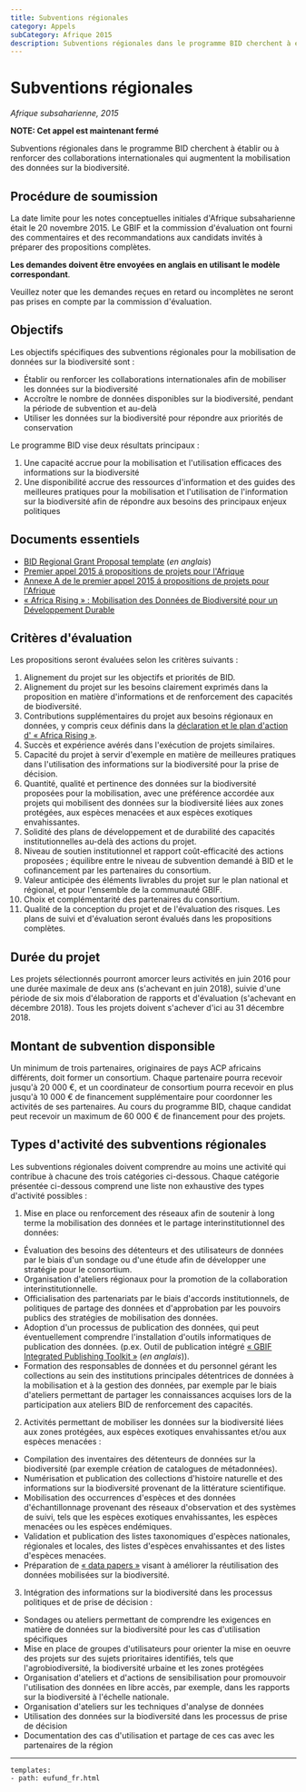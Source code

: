 ```yaml
---
title: Subventions régionales
category: Appels
subCategory: Afrique 2015
description: Subventions régionales dans le programme BID cherchent à établir ou à renforcer des collaborations internationales qui augmentent la mobilisation des données sur la biodiversité.
---
```

# Subventions régionales

_Afrique subsaharienne, 2015_

**NOTE: Cet appel est maintenant fermé** 

Subventions régionales dans le programme BID cherchent à établir ou à renforcer des collaborations internationales qui augmentent la mobilisation des données sur la biodiversité.


## Procédure de soumission

La date limite pour les notes conceptuelles initiales d'Afrique subsaharienne était le 20 novembre 2015. Le GBIF et la commission d'évaluation ont fourni des commentaires et des recommandations aux candidats invités à préparer des propositions complètes. 

**Les demandes doivent être envoyées en anglais en utilisant le modèle correspondant**.

Veuillez noter que les demandes reçues en retard ou incomplètes ne seront pas prises en compte par la commission d'évaluation.



## Objectifs

Les objectifs spécifiques des subventions régionales pour la mobilisation de données sur la biodiversité sont :

+ Établir ou renforcer les collaborations internationales afin de mobiliser les données sur la biodiversité
+ Accroître le nombre de données disponibles sur la biodiversité, pendant la période de subvention et au-delà
+ Utiliser les données sur la biodiversité pour répondre aux priorités de conservation

Le programme BID vise deux résultats principaux :

1. Une capacité accrue pour la mobilisation et l'utilisation efficaces des informations sur la biodiversité
2. Une disponibilité accrue des ressources d'information et des guides des meilleures pratiques pour la mobilisation et l'utilisation de l'information sur la biodiversité afin de répondre aux besoins des principaux enjeux politiques



## Documents essentiels

+ [BID Regional Grant Proposal template](http://www.gbif.org/sites/default/files/gbif_project/files/BID-Regional-Grant-Proposal-Template.doc) (*en anglais*)
+ [Premier appel 2015 á propositions de projets pour l'Afrique](http://www.gbif.org/sites/default/files/gbif_project/files/Appel_2015_a_propositions_de_projets_pour_l_Afrique_0.pdf)
+ [Annexe A de le premier appel 2015 á propositions de projets pour l'Afrique](http://www.gbif.org/sites/default/files/gbif_project/files/Annexe_A_de_l_appel-2015_a_propositions_de_projets_pour_l_Afrique_du_programme_BID_0.pdf) 
+ [« Africa Rising » : Mobilisation des Données de Biodiversité pour un Développement Durable](http://www.gbif.org/sites/default/files/gbif_event/files/AfricaRising-Declaration-FR.pdf)



## Critères d'évaluation

Les propositions seront évaluées selon les critères suivants :

1. Alignement du projet sur les objectifs et priorités de BID.
2. Alignement du projet sur les besoins clairement exprimés dans la proposition en matière d'informations et de renforcement des capacités de biodiversité.
3. Contributions supplémentaires du projet aux besoins régionaux en données, y compris ceux définis dans la [déclaration et le plan d'action d' « Africa Rising »](http://www.gbif.org/sites/default/files/gbif_event/files/AfricaRising-Declaration-FR.pdf).
4. Succès et expérience avérés dans l'exécution de projets similaires.
5. Capacité du projet à servir d'exemple en matière de meilleures pratiques dans l'utilisation des informations sur la biodiversité pour la prise de décision.
6. Quantité, qualité et pertinence des données sur la biodiversité proposées pour la mobilisation, avec une préférence accordée aux projets qui mobilisent des données sur la biodiversité liées aux zones protégées, aux espèces menacées et aux espèces exotiques envahissantes.
7. Solidité des plans de développement et de durabilité des capacités institutionnelles au-delà des actions du projet.
8. Niveau de soutien institutionnel et rapport coût-efficacité des actions proposées ; équilibre entre le niveau de subvention demandé à BID et le cofinancement par les partenaires du consortium.
9. Valeur anticipée des éléments livrables du projet sur le plan national et régional, et pour l'ensemble de la communauté GBIF.
10. Choix et complémentarité des partenaires du consortium.
11. Qualité de la conception du projet et de l'évaluation des risques. Les plans de suivi et d'évaluation seront évalués dans les propositions complètes.



## Durée du projet

Les projets sélectionnés pourront amorcer leurs activités en juin 2016 pour une durée maximale de deux ans (s'achevant en juin 2018), suivie d'une période de six mois d'élaboration de rapports et d'évaluation (s'achevant en décembre 2018). Tous les projets doivent s'achever d'ici au 31 décembre 2018. 



## Montant de subvention disponsible

Un minimum de trois partenaires, originaires de pays ACP africains différents, doit former un consortium. Chaque partenaire pourra recevoir jusqu'à 20 000 €, et un coordinateur de consortium pourra recevoir en plus jusqu'à 10 000 € de financement supplémentaire pour coordonner les activités de ses partenaires. Au cours du programme BID, chaque candidat peut recevoir un maximum de 60 000 € de financement pour des projets. 



## Types d'activité des subventions régionales

Les subventions régionales doivent comprendre au moins une activité qui contribue à chacune des trois catégories ci-dessous. Chaque catégorie présentée ci-dessous comprend une liste non exhaustive des types d'activité possibles :

1. Mise en place ou renforcement des réseaux afin de soutenir à long terme la mobilisation des données et le partage interinstitutionnel des données:
+ Évaluation des besoins des détenteurs et des utilisateurs de données par le biais d'un sondage ou d'une étude afin de développer une stratégie pour le consortium.
+ Organisation d'ateliers régionaux pour la promotion de la collaboration interinstitutionnelle.
+ Officialisation des partenariats par le biais d'accords institutionnels, de politiques de partage des données et d'approbation par les pouvoirs publics des stratégies de mobilisation des données.
+ Adoption d'un processus de publication des données, qui peut éventuellement comprendre l'installation d'outils informatiques de publication des données. (p.ex. Outil de publication intégré [« GBIF Integrated Publishing Toolkit »](http://www.gbif.org/ipt) (*en anglais*)). 
+ Formation des responsables de données et du personnel gérant les collections au sein des institutions principales détentrices de données à la mobilisation et à la gestion des données, par exemple par le biais d'ateliers permettant de partager les connaissances acquises lors de la participation aux ateliers BID de renforcement des capacités.

2. Activités permettant de mobiliser les données sur la biodiversité liées aux zones protégées, aux espèces exotiques envahissantes et/ou aux espèces menacées :
+ Compilation des inventaires des détenteurs de données sur la biodiversité (par exemple création de catalogues de métadonnées).
+ Numérisation et publication des collections d'histoire naturelle et des informations sur la biodiversité provenant de la littérature scientifique.
+ Mobilisation des occurrences d'espèces et des données d'échantillonnage provenant des réseaux d'observation et des systèmes de suivi, tels que les espèces exotiques envahissantes, les espèces menacées ou les espèces endémiques.
+ Validation et publication des listes taxonomiques d'espèces nationales, régionales et locales, des listes d'espèces envahissantes et des listes d'espèces menacées.
+ Préparation de [« data papers »](http://www.gbif.org/publishing-data/data-papers) visant à améliorer la réutilisation des données mobilisées sur la biodiversité.

3. Intégration des informations sur la biodiversité dans les processus politiques et de prise de décision :
+ Sondages ou ateliers permettant de comprendre les exigences en matière de données sur la biodiversité pour les cas d'utilisation spécifiques
+ Mise en place de groupes d'utilisateurs pour orienter la mise en oeuvre des projets sur des sujets prioritaires identifiés, tels que l'agrobiodiversité, la biodiversité urbaine et les zones protégées
+ Organisation d'ateliers et d'actions de sensibilisation pour promouvoir l'utilisation des données en libre accès, par exemple, dans les rapports sur la biodiversité à l'échelle nationale.
+ Organisation d'ateliers sur les techniques d'analyse de données
+ Utilisation des données sur la biodiversité dans les processus de prise de décision
+ Documentation des cas d'utilisation et partage de ces cas avec les partenaires de la région



------

```styledYaml
templates:
- path: eufund_fr.html
```